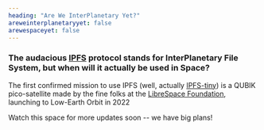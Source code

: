 ```yaml
---
heading: "Are We InterPlanetary Yet?"
areweinterplanetaryyet: false
arewespaceyet: false
---
```


### The audacious [IPFS][] protocol stands for InterPlanetary File System, but when will it actually be used in Space?

The first confirmed mission to use IPFS (well, actually [IPFS-tiny][]) is a QUBIK pico-satellite made
by the fine folks at the [LibreSpace Foundation][], launching to Low-Earth Orbit in 2022

Watch this space for more updates soon -- we have big plans!

[IPFS]: https://ipfs.io
[IPFS-tiny]: https://gitlab.com/librespacefoundation/ipfs-tiny
[LibreSpace Foundation]: https://libre.space
